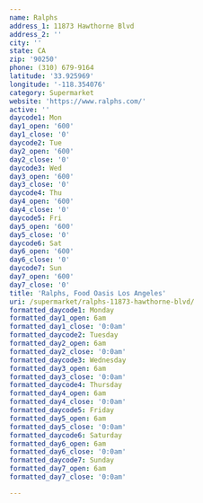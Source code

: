 ```yaml
---
name: Ralphs
address_1: 11873 Hawthorne Blvd
address_2: ''
city: ''
state: CA
zip: '90250'
phone: (310) 679-9164
latitude: '33.925969'
longitude: '-118.354076'
category: Supermarket
website: 'https://www.ralphs.com/'
active: ''
daycode1: Mon
day1_open: '600'
day1_close: '0'
daycode2: Tue
day2_open: '600'
day2_close: '0'
daycode3: Wed
day3_open: '600'
day3_close: '0'
daycode4: Thu
day4_open: '600'
day4_close: '0'
daycode5: Fri
day5_open: '600'
day5_close: '0'
daycode6: Sat
day6_open: '600'
day6_close: '0'
daycode7: Sun
day7_open: '600'
day7_close: '0'
title: 'Ralphs, Food Oasis Los Angeles'
uri: /supermarket/ralphs-11873-hawthorne-blvd/
formatted_daycode1: Monday
formatted_day1_open: 6am
formatted_day1_close: '0:0am'
formatted_daycode2: Tuesday
formatted_day2_open: 6am
formatted_day2_close: '0:0am'
formatted_daycode3: Wednesday
formatted_day3_open: 6am
formatted_day3_close: '0:0am'
formatted_daycode4: Thursday
formatted_day4_open: 6am
formatted_day4_close: '0:0am'
formatted_daycode5: Friday
formatted_day5_open: 6am
formatted_day5_close: '0:0am'
formatted_daycode6: Saturday
formatted_day6_open: 6am
formatted_day6_close: '0:0am'
formatted_daycode7: Sunday
formatted_day7_open: 6am
formatted_day7_close: '0:0am'

---
```

